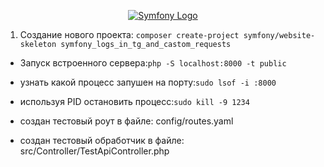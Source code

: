 <p align="center"><a href="https://symfony.com" target="_blank">
    <img src="https://symfony.com/logos/symfony_dynamic_01.svg" alt="Symfony Logo">
</a></p>

1. Создание нового проекта:
`composer create-project symfony/website-skeleton symfony_logs_in_tg_and_castom_requests`

- Запуск встроенного сервера:`php -S localhost:8000 -t public`

- узнать какой процесс запушен на порту:`sudo lsof -i :8000`

- используя PID остановить процесс:`sudo kill -9 1234`

- создан тестовый роут в файле: config/routes.yaml

- создан тестовый обработчик в файле: src/Controller/TestApiController.php